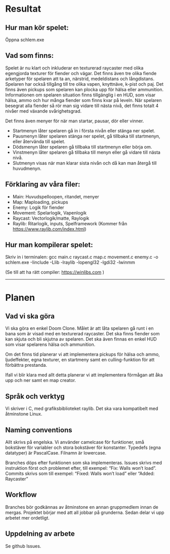 # Resultat
## Hur man kör spelet:
Öppna schlem.exe

## Vad som finns:
Spelet är nu klart och inkluderar en texturerad raycaster med olika egengjorda texturer för fiender och vägar. Det finns även tre olika fiende arketyper för spelaren att ta an, närstrid, medeldistans och långdistans. Spelaren har också tillgång till tre olika vapen, knyttnäve, k-pist och paj. Det finns även pickups som spelaren kan plocka upp för hälsa eller ammunition. Informationen om spelaren situation finns tillgänglig i en HUD, som visar hälsa, ammo och hur många fiender som finns kvar på leveln. När spelaren besegrat alla fiender så rör man sig vidare till nästa nivå, det finns totalt 4 nivåer med växande svårighetsgrad. 

Det finns även menyer för när man startar, pausar, dör eller vinner. 
- Startmenyn låter spelaren gå in i första nivån eller stänga ner spelet. 
- Pausmenyn låter spelaren stänga ner spelet, gå tillbaka till startmenyn, eller återvända till spelet. 
- Dödsmenyn låter spelaren gå tillbaka till startmenyn eller börja om.
- Vinstmenyn låter spelaren gå tillbaka till menyn eller gå vidare till nästa nivå.
- Slutmenyn visas när man klarar sista nivån och då kan man återgå till huvudmenyn.

## Förklaring av våra filer:
- Main: Huvudspelloopen, ritandet, menyer
- Map: Maploading, pickups
- Enemy: Logik för fiender
- Movement: Spelarlogik, Vapenlogik
- Raycast: Vectorlogik/matte, Raylogik
- Raylib: Ritarlogik, inputs, Spelframework (Kommer från https://www.raylib.com/index.html) 

## Hur man kompilerar spelet:
Skriv in i terminalen:
gcc main.c raycast.c map.c movement.c enemy.c -o schlem.exe -Iinclude -Llib -lraylib -lopengl32 -lgdi32 -lwinmm 

(Se till att ha rätt compiler: https://winlibs.com )

---
# Planen

## Vad vi ska göra
Vi ska göra en enkel Doom Clone. Målet är att låta spelaren gå runt i en bana som är visad med en texturerad raycaster. Det ska finns fiender som kan skjuta och bli skjutna av spelaren. Det ska även finnas en enkel HUD som visar spelarens hälsa och ammunition.

Om det finns tid planerar vi att implementera pickups för hälsa och ammo, ljudeffekter, egna texturer, en startmeny samt en culling-funktion för att förbättra prestanda.

Ifall vi blir klara med allt detta planerar vi att implementera förmågan att åka upp och ner samt en map creator.

## Språk och verktyg
Vi skriver i C, med grafiksbiblioteket raylib. Det ska vara kompatibelt med åtminstone Linux.


## Naming conventions

Allt skrivs på engelska. Vi använder camelcase för funktioner, små bokstäver för variabler och stora bokstäver för konstanter. Typedefs (egna datatyper) är PascalCase. Filnamn är lowercase.


Branches döps efter funktionen som ska implementeras. Issues skrivs med instruktion först och problemet efter, till exempel: “Fix: Walls won’t load”. Commits skrivs som till exempel: “Fixed: Walls won’t load” eller “Added: Raycaster”

## Workflow

Branches bör godkännas av åtminstone en annan gruppmedlem innan de mergas. Projektet börjar med att all jobbar på grunderna. Sedan delar vi upp arbetet mer ordetligt.

## Uppdelning av arbete 
Se github Issues. 
